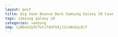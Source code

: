 ```yaml
---
layout: post
title: Big Sean Bounce Back Samsung Galaxy S9 Case
tags: samsung galaxy s9
categories: samsung
img: 1jWEm1Uy5CTotifdnFG4jJJzsWu5qc8if
---
```

